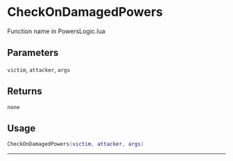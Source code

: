 # CheckOnDamagedPowers
Function name in PowersLogic.lua
## Parameters
`victim`, `attacker`, `args`
## Returns
`none`
## Usage
```lua
CheckOnDamagedPowers(victim, attacker, args)
```
---
